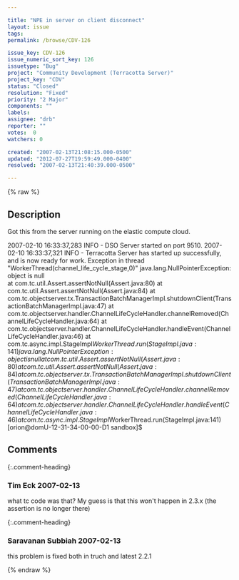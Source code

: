 ```yaml
---

title: "NPE in server on client disconnect"
layout: issue
tags: 
permalink: /browse/CDV-126

issue_key: CDV-126
issue_numeric_sort_key: 126
issuetype: "Bug"
project: "Community Development (Terracotta Server)"
project_key: "CDV"
status: "Closed"
resolution: "Fixed"
priority: "2 Major"
components: ""
labels: 
assignee: "drb"
reporter: ""
votes:  0
watchers: 0

created: "2007-02-13T21:08:15.000-0500"
updated: "2012-07-27T19:59:49.000-0400"
resolved: "2007-02-13T21:40:39.000-0500"

---
```




{% raw %}



## Description

<div markdown="1" class="description">

Got this from the server running on the elastic compute cloud.

2007-02-10 16:33:37,283 INFO - DSO Server started on port 9510.
2007-02-10 16:33:37,321 INFO - Terracotta Server has started up successfully, and is now ready for work.
Exception in thread "WorkerThread(channel\_life\_cycle\_stage,0)" java.lang.NullPointerException: object is null  
        at com.tc.util.Assert.assertNotNull(Assert.java:80)
        at com.tc.util.Assert.assertNotNull(Assert.java:84)
        at com.tc.objectserver.tx.TransactionBatchManagerImpl.shutdownClient(TransactionBatchManagerImpl.java:47)
        at com.tc.objectserver.handler.ChannelLifeCycleHandler.channelRemoved(ChannelLifeCycleHandler.java:64) 
        at com.tc.objectserver.handler.ChannelLifeCycleHandler.handleEvent(ChannelLifeCycleHandler.java:46)
        at com.tc.async.impl.StageImpl$WorkerThread.run(StageImpl.java:141)
java.lang.NullPointerException: object is null
        at com.tc.util.Assert.assertNotNull(Assert.java:80)
        at com.tc.util.Assert.assertNotNull(Assert.java:84)
        at com.tc.objectserver.tx.TransactionBatchManagerImpl.shutdownClient(TransactionBatchManagerImpl.java:47)
        at com.tc.objectserver.handler.ChannelLifeCycleHandler.channelRemoved(ChannelLifeCycleHandler.java:64) 
        at com.tc.objectserver.handler.ChannelLifeCycleHandler.handleEvent(ChannelLifeCycleHandler.java:46)
        at com.tc.async.impl.StageImpl$WorkerThread.run(StageImpl.java:141)
[orion@domU-12-31-34-00-00-D1 sandbox]$ 

</div>

## Comments


{:.comment-heading}
### **Tim Eck** <span class="date">2007-02-13</span>

<div markdown="1" class="comment">

what tc code was that? My guess is that this won't happen in 2.3.x (the assertion is no longer there)

</div>


{:.comment-heading}
### **Saravanan Subbiah** <span class="date">2007-02-13</span>

<div markdown="1" class="comment">

this problem is fixed both in truch and latest 2.2.1

</div>



{% endraw %}
